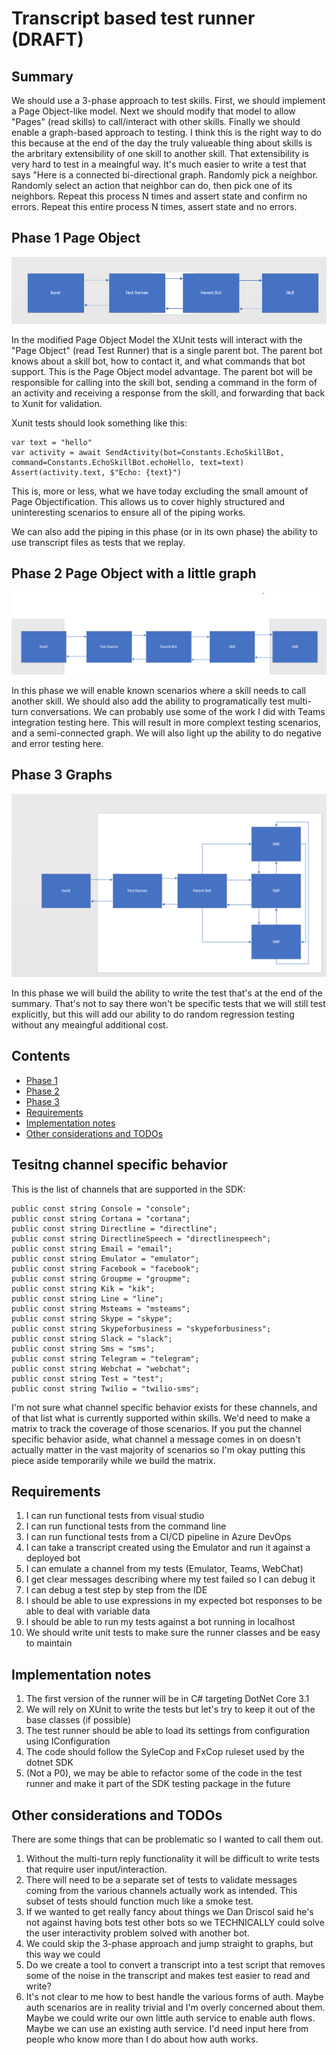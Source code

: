# Transcript based test runner (DRAFT) <!-- omit in toc -->

## Summary <!-- omit in toc -->

We should use a 3-phase approach to test skills. First, we should implement a Page Object-like model. Next we should modify that model to allow "Pages" (read skills) to call/interact with other skills. Finally we should enable a graph-based approach to testing. I think this is the right way to do this because at the end of the day the truly valueable thing about skills is the arbritary extensibility of one skill to another skill. That extensibility is very hard to test in a meaingful way. It's much easier to write a test that says "Here is a connected bi-directional graph. Randomly pick a neighbor. Randomly select an action that neighbor can do, then pick one of its neighbors. Repeat this process N times and assert state and confirm no errors. Repeat this entire process N times, assert state and no errors. 

## Phase 1 Page Object

![Phase 1 Diagram](media/Phase1.png)

In the modified Page Object Model the XUnit tests will interact with the "Page Object" (read Test Runner) that is a single parent bot. The parent bot knows about a skill bot, how to contact it, and what commands that bot support. This is the Page Object model advantage. The parent bot will be responsible for calling into the skill bot, sending a command in the form of an activity and receiving a response from the skill, and forwarding that back to Xunit for validation. 

Xunit tests should look something like this:

```
var text = "hello"
var activity = await SendActivity(bot=Constants.EchoSkillBot, command=Constants.EchoSkillBot.echoHello, text=text)
Assert(activity.text, $"Echo: {text}")
```

This is, more or less, what we have today excluding the small amount of Page Objectification. This allows us to cover highly structured and uninteresting scenarios to ensure all of the piping works. 

We can also add the piping in this phase (or in its own phase) the ability to use transcript files as tests that we replay. 

## Phase 2 Page Object with a little graph
![Phase 2 Diagram](media/Phase2.png)

In this phase we will enable known scenarios where a skill needs to call another skill. We should also add the ability to programatically test multi-turn conversations. We can probably use some of the work I did with Teams integration testing here. This will result in more complext testing scenarios, and a semi-connected graph. We will also light up the ability to do negative and error testing here. 

## Phase 3 Graphs

![Phase 3 Diagram](media/Phase3.png)

In this phase we will build the ability to write the test that's at the end of the summary. That's not to say there won't be specific tests that we will still test explicitly, but this will add our ability to do random regression testing without any meaingful additional cost. 

## Contents <!-- omit in toc -->
- [Phase 1](#phase-1-page-object)
- [Phase 2](#phase-2-page-object-with-a-little-graph)
- [Phase 3](#phase-3-graphs)
- [Requirements](#requirements)
- [Implementation notes](#implementation-notes)
- [Other considerations and TODOs](#other-considerations-and-todos)

## Tesitng channel specific behavior
This is the list of channels that are supported in the SDK:

```
public const string Console = "console";
public const string Cortana = "cortana";
public const string Directline = "directline";
public const string DirectlineSpeech = "directlinespeech";
public const string Email = "email";
public const string Emulator = "emulator";
public const string Facebook = "facebook";
public const string Groupme = "groupme";
public const string Kik = "kik";
public const string Line = "line";
public const string Msteams = "msteams";
public const string Skype = "skype";
public const string Skypeforbusiness = "skypeforbusiness";
public const string Slack = "slack";
public const string Sms = "sms";
public const string Telegram = "telegram";
public const string Webchat = "webchat";
public const string Test = "test";
public const string Twilio = "twilio-sms";
```

I'm not sure what channel specific behavior exists for these channels, and of that list what is currently supported within skills. We'd need to make a matrix to track the coverage of those scenarios. If you put the channel specific behavior aside, what channel a message comes in on doesn't actually matter in the vast majority of scenarios so I'm okay putting this piece aside temporarily while we build the matrix. 

## Requirements
1. I can run functional tests from visual studio
2. I can run functional tests from the command line
3. I can run functional tests from a CI/CD pipeline in Azure DevOps
4. I can take a transcript created using the Emulator and run it against a deployed bot
5. I can emulate a channel from my tests (Emulator, Teams, WebChat)
6. I get clear messages describing where my test failed so I can debug it
7. I can debug a test step by step from the IDE
8. I should be able to use expressions in my expected bot responses to be able to deal with variable data
9. I should be able to run my tests against a bot running in localhost
10. We should write unit tests to make sure the runner classes and be easy to maintain


## Implementation notes
1. The first version of the runner will be in C# targeting DotNet Core 3.1
2. We will rely on XUnit to write the tests but let's try to keep it out of the base classes (if possible)
3. The test runner should be able to load its settings from configuration using IConfiguration
4. The code should follow the SyleCop and FxCop ruleset used by the dotnet SDK
5. (Not a P0), we may be able to refactor some of the code in the test runner and make it part of the SDK testing package in the future

## Other considerations and TODOs
There are some things that can be problematic so I wanted to call them out. 
1. Without the multi-turn reply functionality it will be difficult to write tests that require user input/interaction. 
2. There will need to be a separate set of tests to validate messages coming from the various channels actually work as intended. This subset of tests should function much like a smoke test. 
3. If we wanted to get really fancy about things we Dan Driscol said he's not against having bots test other bots so we TECHNICALLY could solve the user interactivity problem solved with another bot. 
4. We could skip the 3-phase approach and jump straight to graphs, but this way we could 
5. Do we create a tool to convert a transcript into a test script that removes some of the noise in the transcript and makes test easier to read and write?
6. It's not clear to me how to best handle the various forms of auth. Maybe auth scenarios are in reality trivial and I'm overly concerned about them. Maybe we could write our own little auth service to enable auth flows. Maybe we can use an existing auth service. I'd need input here from people who know more than I do about how auth works.  

